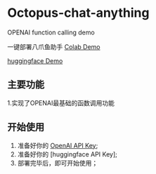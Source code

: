 # Octopus-chat-anything
OPENAI function calling demo

一键部署八爪鱼助手
[Colab Demo](https://colab.research.google.com/drive/1YZbTzctU-yxltD17ZO9nokph41MxXZjT?usp=sharing)

[huggingface Demo](https://huggingface.co/spaces/kellyxiaowei/Octopus_chat_anything_Public)


## 主要功能
1.实现了OPENAI最基础的函数调用功能
## 开始使用

1. 准备好你的 [OpenAI API Key](https://platform.openai.com/account/api-keys);
2. 准备好你的 [huggingface API Key];
3. 部署完毕后，即可开始使用；

